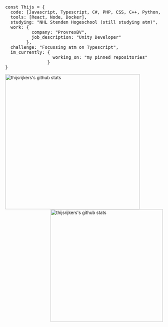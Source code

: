 <pre>const Thijs = {
  code: [Javascript, Typescript, C#, PHP, CSS, C++, Python, Java],
  tools: [React, Node, Docker],
  studying: "NHL Stenden Hogeschool (still studying atm)",
  work: {
          company: "ProvrexBV",
          job_description: "Unity Developer"
        },
  challenge: "Focussing atm on Typescript",
  im_currently: {
                  working_on: "my pinned repositories"
                }
}</pre>

<img align="left" width="430" height="auto" alt="thijsrijkers's github stats" src="https://github-readme-stats.vercel.app/api?username=thijsrijkers&amp;show_icons=true&amp;theme=algolia&amp;count_private=true&amp;include_all_commits=true" data-canonical-src="https://github-readme-stats.vercel.app/api?username=thijsrijkers&amp;show_icons=true&amp;theme=algolia&amp;count_private=true&amp;include_all_commits=true">

<img align="right" width="359" height="auto" alt="thijsrijkers's github stats" src="https://github-readme-stats.vercel.app/api/top-langs/?username=thijsrijkers&exclude_repo=2D-Souls&layout=compact&amp;show_icons=true&amp;theme=algolia" data-canonical-src="https://github-readme-stats.vercel.app/api?username=thijsrijkers&amp;show_icons=true&amp;theme=algolia&amp;count_private=true&amp;include_all_commits=true">

